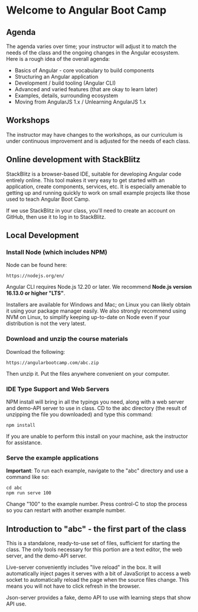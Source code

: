 # Welcome to Angular Boot Camp

## Agenda

The agenda varies over time; your instructor will adjust it to match
the needs of the class and the ongoing changes in the Angular
ecosystem. Here is a rough idea of the overall agenda:

* Basics of Angular - core vocabulary to build components
* Structuring an Angular application
* Development / build tooling (Angular CLI)
* Advanced and varied features (that are okay to learn later)
* Examples, details, surrounding ecosystem
* Moving from AngularJS 1.x / Unlearning AngularJS 1.x

## Workshops

The instructor may have changes to the workshops, as our curriculum is
under continuous improvement and is adjusted for the needs of each
class.

## Online development with StackBlitz

StackBlitz is a browser-based IDE, suitable for developing Angular
code entirely online. This tool makes it very easy to get started with
an application, create components, services, etc. It is especially
amenable to getting up and running quickly to work on small example
projects like those used to teach Angular Boot Camp.

If we use StackBlitz in your class, you'll need to create an account
on GitHub, then use it to log in to StackBlitz.

## Local Development

### Install Node (which includes NPM)

Node can be found here:

```
https://nodejs.org/en/
```

Angular CLI requires Node.js 12.20 or later. We recommend
**Node.js version 16.13.0 or higher "LTS"**.

Installers are available for Windows and Mac; on Linux you can likely
obtain it using your package manager easily. We also strongly
recommend using NVM on Linux, to simplify keeping up-to-date on Node
even if your distribution is not the very latest.

### Download and unzip the course materials

Download the following:

```
https://angularbootcamp.com/abc.zip
```

Then unzip it. Put the files anywhere convenient on your computer.

### IDE Type Support and Web Servers

NPM install will bring in all the typings you need, along with a web
server and demo-API server to use in class. CD to the abc
directory (the result of unzipping the file you downloaded) and type
this command:

```
npm install
```

If you are unable to perform this install on your machine, ask the
instructor for assistance.

### Serve the example applications

**Important**: To run each example, navigate to the "abc" directory
and use a command like so:

```
cd abc
npm run serve 100
```

Change "100" to the example number. Press control-C to stop the
process so you can restart with another example number.

## Introduction to "abc" - the first part of the class

This is a standalone, ready-to-use set of files, sufficient for
starting the class. The only tools necessary for this portion are a
text editor, the web server, and the demo-API server.

Live-server conveniently includes "live reload" in the box. It will
automatically inject pages it serves with a bit of JavaScript to
access a web socket to automatically reload the page when the source
files change. This means you will not have to click refresh in the
browser.

Json-server provides a fake, demo API to use with learning steps that
show API use.
